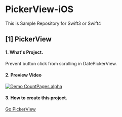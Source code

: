 # PickerView-iOS
This is Sample Repository for Swift3 or Swift4

## [1] PickerView 

#### 1. What's Project.

  Prevent button click from scrolling in DatePickerView.

#### 2. Preview Video

[![Demo CountPages alpha](https://j.gifs.com/VPvQVo.gif)](https://www.youtube.com/watch?v=YHncDpIb_B0)

#### 3. How to create this project.

[Go PickerView](http://faithdeveloperstory.tistory.com/81)
